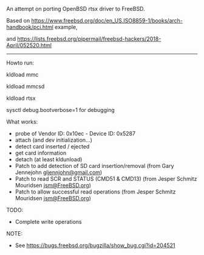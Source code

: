 
An attempt on porting OpenBSD rtsx driver to FreeBSD.

Based on https://www.freebsd.org/doc/en_US.ISO8859-1/books/arch-handbook/pci.html example,

and https://lists.freebsd.org/pipermail/freebsd-hackers/2018-April/052520.html

--------------------------------------------------------------------------

Howto run:

kldload mmc

kldload mmcsd

kldload rtsx

sysctl debug.bootverbose=1 for debugging

What works:

 - probe of Vendor ID: 0x10ec - Device ID: 0x5287
 - attach (and dev initialization...)
 - detect card inserted / ejected
 - get card information
 - detach (at least kldunload)
 - Patch to add detection of SD card insertion/removal (from Gary Jennejohn <gljennjohn@gmail.com>)
 - Patch to read SCR and STATUS (CMD51 & CMD13) (from Jesper Schmitz Mouridsen <jsm@FreeBSD.org>)
 - Patch to allow successful read operations (from Jesper Schmitz Mouridsen <jsm@FreeBSD.org>)

TODO:

 - Complete write operations

NOTE:

 - See https://bugs.freebsd.org/bugzilla/show_bug.cgi?id=204521
